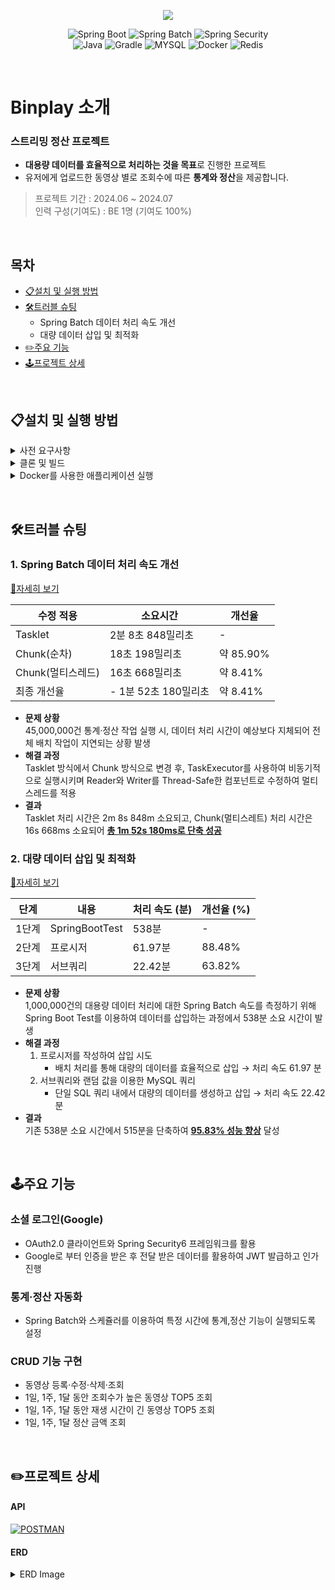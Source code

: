 <p align="center">
  <img align="center" src="https://postfiles.pstatic.net/MjAyNDA3MThfNjEg/MDAxNzIxMjk4NTM0Mjcw.gCx4GFSYGo0iljD7LYFDFWxPBUUxrmu4alHpXQvYjL4g.CufZ4V291zUpmrjN2vVQBU4u-fMLnMGSmHdCRFQ4muAg.PNG/binplay_(1).png?type=w966">
</p>

<div align="center">

![Spring Boot](https://img.shields.io/badge/-SpringBoot-6DB33F?style=for-the-badge&logo=springBoot&logoColor=white)
![Spring Batch](https://img.shields.io/badge/-SpringBatch-6DB33F?style=for-the-badge&logo=springBoot&logoColor=white)
![Spring Security](https://img.shields.io/badge/-SpringSecurity-6DB33F?style=for-the-badge&logo=SpringSecurity&logoColor=white) <br>
![Java](https://img.shields.io/badge/-Java-ED8B00?style=for-the-badge&logo=java&logoColor=white)
![Gradle](https://img.shields.io/badge/-Gradle-02303A?style=for-the-badge&logo=gradle&logoColor=white)
![MYSQL](https://img.shields.io/badge/-MySQL-005C84?style=for-the-badge&logo=mysql&logoColor=white)
![Docker](https://img.shields.io/badge/-Docker-2496ED?style=for-the-badge&logo=docker&logoColor=white)
![Redis](https://img.shields.io/badge/-Redis-FF4438?style=for-the-badge&logo=redis&logoColor=white)

</div>

<p>&#160;</p>

# Binplay 소개
### 스트리밍 정산 프로젝트

- <b>대용량 데이터를 효율적으로 처리하는 것을 목표</b>로 진행한 프로젝트
- 유저에게 업로드한 동영상 별로 조회수에 따른 <b>통계와 정산</b>을 제공합니다.

> 프로젝트 기간 : 2024.06 ~ 2024.07 <br>
> 인력 구성(기여도) : BE 1명 (기여도 100%)

<p>&#160;</p>

## 목차
- [📋설치 및 실행 방법](#설치-및-실행-방법)
- [🛠️트러블 슈팅](#트러블-슈팅)
    - Spring Batch 데이터 처리 속도 개선
    - 대량 데이터 삽입 및 최적화
- [✏️주요 기능](#주요-기능)
- [🕹️프로젝트 상세](#프로젝트-상세)

<p>&#160;</p>

## 📋설치 및 실행 방법
<details>
    <summary>사전 요구사항</summary>
    <ul>
        <li>Docker 및 Docker Compose 설치 </li>
        <li>Java 21 이상 설치</li>
        <li>Gradle 설치</li>
    </ul>
</details>
<details>
    <summary>클론 및 빌드</summary>

   ```
   git clone https://github.com/chobeebee/binplay.git
   cd binplay
   ./gradlew build
   ```
</details>

<details>
    <summary>Docker를 사용한 애플리케이션 실행</summary>

   ```
   docker-compose up -d
   ```
</details>

<p>&#160;</p>

## 🛠️트러블 슈팅
### 1. Spring Batch 데이터 처리 속도 개선
<a href="https://sulfuric-halibut-137.notion.site/SpringBatch-d356a80f42334c94b33461359d204455?pvs=4" alt="트러블슈팅 SpringBatch">🔗자세히 보기</a>

| 수정 적용        | 소요시간            | 개선율      |
|--------------|-----------------|----------|
| Tasklet      | 2분 8초 848밀리초    | -        |
| Chunk(순차)    | 18초 198밀리초      | 약 85.90% |
| Chunk(멀티스레드) | 16초 668밀리초      | 약 8.41%  |
| 최종 개선율       | - 1분 52초 180밀리초 | 약 8.41%  |

- **문제 상황** <br>
  45,000,000건 통계·정산 작업 실행 시, 데이터 처리 시간이 예상보다 지체되어 전체 배치 작업이 지연되는 상황 발생
- **해결 과정** <br>
  Tasklet 방식에서 Chunk 방식으로 변경 후, TaskExecutor를 사용하여 비동기적으로 실행시키며 Reader와 Writer를 Thread-Safe한 컴포넌트로 수정하여 멀티 스레드를 적용
- **결과** <br>
  Tasklet 처리 시간은 2m 8s 848m 소요되고, Chunk(멀티스레트) 처리 시간은 16s 668ms 소요되어 <u>**총 1m 52s 180ms로 단축 성공**</u>

### 2. 대량 데이터 삽입 및 최적화
<a href="https://sulfuric-halibut-137.notion.site/1-000-000-a6936d0db79742c9ab7c5cdbfa259dc1?pvs=4" alt="트러블슈팅 데이터삽입">🔗자세히 보기</a>

| 단계  | 내용          | 처리 속도 (분) | 개선율 (%) |
|-----|-------------|-----------|---------|
| 1단계 | SpringBootTest | 538분      | -       |
| 2단계 | 프로시저        | 61.97분    | 88.48%  |
| 3단계 | 서브쿼리        | 22.42분    | 63.82%  |

- **문제 상황** <br>
  1,000,000건의 대용량 데이터 처리에 대한 Spring Batch 속도를 측정하기 위해
  Spring Boot Test를 이용하여 데이터를 삽입하는 과정에서 538분 소요 시간이 발생
- **해결 과정** <br>
    1) 프로시저를 작성하여 삽입 시도
        - 배치 처리를 통해 대량의 데이터를 효율적으로 삽입 → 처리 속도 61.97 분
    2) 서브쿼리와 랜덤 값을 이용한 MySQL 쿼리
        - 단일 SQL 쿼리 내에서 대량의 데이터를 생성하고 삽입 → 처리 속도 22.42분
- **결과** <br>
  기존 538분 소요 시간에서 515분을 단축하여 <u>**95.83% 성능 향상**</u> 달성

<p>&#160;</p>

## 🕹️주요 기능

### 소셜 로그인(Google)

- OAuth2.0 클라이언트와 Spring Security6 프레임워크를 활용
- Google로 부터 인증을 받은 후 전달 받은 데이터를 활용하여 JWT 발급하고 인가 진행

### 통계·정산 자동화
- Spring Batch와 스케쥴러를 이용하여 특정 시간에 통계,정산 기능이 실행되도록 설정

### CRUD 기능 구현
- 동영상 등록·수정·삭제·조회
- 1일, 1주, 1달 동안 조회수가 높은 동영상 TOP5 조회
- 1일, 1주, 1달 동안 재생 시간이 긴 동영상 TOP5 조회
- 1일, 1주, 1달 정산 금액 조회

<p>&#160;</p>

## ✏️프로젝트 상세
#### API
[![POSTMAN](https://img.shields.io/badge/Postman-FF6C37?style=for-the-badge&logo=postman&logoColor=white)](https://documenter.getpostman.com/view/33433405/2sAXqmBQtQ)
#### ERD
<details> 
    <summary>ERD Image</summary>
    <img src="https://postfiles.pstatic.net/MjAyNDA3MjBfMTQw/MDAxNzIxNDA5ODk2MTM2.7ywqKUn2baDmlwFBNA6UWSsNlCRoWkBbRGDzuuY9mUYg.1uArCbuwAW4CP4oQdXtqH1loOHayqaoN0YHt7olEQuYg.PNG/%EC%8A%A4%ED%81%AC%EB%A6%B0%EC%83%B7_2024-07-20_022435.png?type=w966" width="620">
</details>

<p>&#160;</p>